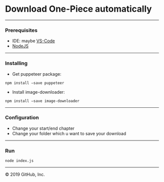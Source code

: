 # Download One-Piece automatically
---
### Prerequisites
- IDE: maybe [VS-Code](https://code.visualstudio.com/)
- [NodeJS](https://nodejs.org/en/download/) 
---
### Installing
- Get puppeteer package:  
```
npm install –save puppeteer
```    
- Install image-downloader:  
```
npm install –save image-downloader
```
---
### Configuration
 * Change your start/end chapter
 * Change your folder which u want to save your download
 ---
### Run
    node index.js
 ---

 
© 2019 GitHub, Inc.
